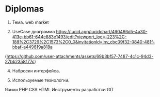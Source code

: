 # Diplomas

1. Тема.
web market

2. UseCase диаграмма
https://lucid.app/lucidchart/460486d5-4a30-413e-bb61-644c883e1493/edit?viewport_loc=-223%2C-188%2C3729%2C1573%2C0_0&invitationId=inv_cbc09f32-0840-481f-bbaf-a449619a818a

(https://github.com/user-attachments/assets/69b3bf57-7487-4c1c-94d3-27bb2358177c)

4. Наброски интерфейса.




5. Используемые технологии.

Языки
  PHP
  CSS
  HTML
Инструменты разработки
  GIT







  



